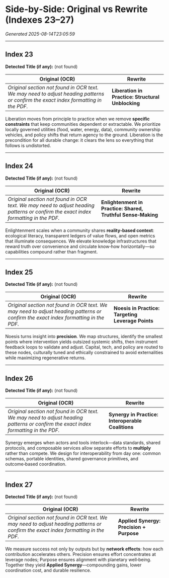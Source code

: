 # Side‑by‑Side: Original vs Rewrite (Indexes 23–27)

_Generated 2025-08-14T23:05:59_

---
## Index 23

**Detected Title (if any):** (not found)

| Original (OCR) | Rewrite |
|---|---|
| _Original section not found in OCR text. We may need to adjust heading patterns or confirm the exact index formatting in the PDF._ | **Liberation in Practice: Structural Unblocking**
Liberation moves from principle to practice when we remove **specific constraints** that keep communities dependent or extractable. We prioritize locally governed utilities (food, water, energy, data), community ownership vehicles, and policy shifts that return agency to the ground. Liberation is the precondition for all durable change: it clears the lens so everything that follows is undistorted.
[^lens_eq]: Liberation + Enlightenment + Noesis = Synergy — the harmonic formula for focusing human potential into transformative collective impact.
 |

---
## Index 24

**Detected Title (if any):** (not found)

| Original (OCR) | Rewrite |
|---|---|
| _Original section not found in OCR text. We may need to adjust heading patterns or confirm the exact index formatting in the PDF._ | **Enlightenment in Practice: Shared, Truthful Sense‑Making**
Enlightenment scales when a community shares **reality‑based context**: ecological literacy, transparent ledgers of value flows, and open metrics that illuminate consequences. We elevate knowledge infrastructures that reward truth over convenience and circulate know‑how horizontally—so capabilities compound rather than fragment.
[^lens_eq]: Liberation + Enlightenment + Noesis = Synergy — the harmonic formula for focusing human potential into transformative collective impact.
 |

---
## Index 25

**Detected Title (if any):** (not found)

| Original (OCR) | Rewrite |
|---|---|
| _Original section not found in OCR text. We may need to adjust heading patterns or confirm the exact index formatting in the PDF._ | **Noesis in Practice: Targeting Leverage Points**
Noesis turns insight into **precision**. We map structures, identify the smallest points where intervention yields outsized systemic shifts, then instrument feedback loops to validate and adjust. Capital, tech, and policy are routed to these nodes, culturally tuned and ethically constrained to avoid externalities while maximizing regenerative returns.
[^lens_eq]: Liberation + Enlightenment + Noesis = Synergy — the harmonic formula for focusing human potential into transformative collective impact.
 |

---
## Index 26

**Detected Title (if any):** (not found)

| Original (OCR) | Rewrite |
|---|---|
| _Original section not found in OCR text. We may need to adjust heading patterns or confirm the exact index formatting in the PDF._ | **Synergy in Practice: Interoperable Coalitions**
Synergy emerges when actors and tools interlock—data standards, shared protocols, and composable services allow separate efforts to **multiply** rather than compete. We design for interoperability from day one: common schemas, portable identities, shared governance primitives, and outcome‑based coordination.
[^lens_eq]: Liberation + Enlightenment + Noesis = Synergy — the harmonic formula for focusing human potential into transformative collective impact.
 |

---
## Index 27

**Detected Title (if any):** (not found)

| Original (OCR) | Rewrite |
|---|---|
| _Original section not found in OCR text. We may need to adjust heading patterns or confirm the exact index formatting in the PDF._ | **Applied Synergy: Precision + Purpose**
We measure success not only by outputs but by **network effects**: how each contribution accelerates others. Precision ensures effort concentrates at leverage nodes; Purpose ensures alignment with planetary well‑being. Together they yield **Applied Synergy**—compounding gains, lower coordination cost, and durable resilience.
[^lens_eq]: Liberation + Enlightenment + Noesis = Synergy — the harmonic formula for focusing human potential into transformative collective impact.
 |
